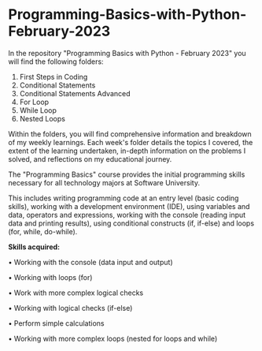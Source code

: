 # Programming-Basics-with-Python-February-2023

In the repository "Programming Basics with Python - February 2023" you will find the following folders:

1. First Steps in Coding
2. Conditional Statements
3. Conditional Statements Advanced
4. For Loop
5. While Loop
6. Nested Loops

Within the folders, you will find comprehensive information and breakdown of my weekly learnings. 
Each week's folder details the topics I covered, the extent of the learning undertaken, in-depth information on the problems I solved, and reflections on my educational journey.

The "Programming Basics" course provides the initial programming skills necessary for all technology majors at Software University. 

This includes writing programming code at an entry level (basic coding skills), working with a development environment (IDE), 
using variables and data, operators and expressions, working with the console (reading input data and printing results),
using conditional constructs (if, if-else) and loops (for, while, do-while).

**Skills acquired:**

•	Working with the console (data input and output)

•	Working with loops (for)

•	Work with more complex logical checks

•	Working with logical checks (if-else)

•	Perform simple calculations

•	Working with more complex loops (nested for loops and while)

